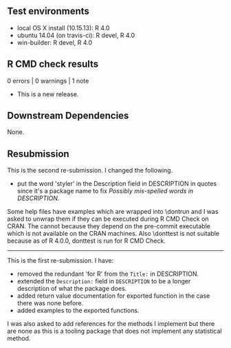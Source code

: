 ## Test environments

* local OS X install (10.15.13): R 4.0
* ubuntu 14.04 (on travis-ci): R devel, R 4.0
* win-builder: R devel, R 4.0

## R CMD check results

0 errors | 0 warnings | 1 note

* This is a new release.

## Downstream Dependencies

None.

## Resubmission 

This is the second re-submission. I changed the following.

- put the word 'styler' in the Description field in DESCRIPTION in quotes since
  it's a package name to fix *Possibly mis-spelled words in DESCRIPTION*.

Some help files have examples which are wrapped into \dontrun and I was asked to
unwrap them if they can be executed during R CMD Check on CRAN. The cannot 
because they depend on the pre-commit executable which is not available on the 
CRAN machines. Also \donttest is not suitable because as of R 4.0.0, donttest
is run for R CMD Check. 

***


This is the first re-submission. I have: 

- removed the redundant 'for R' from the `Title:` in DESCRIPTION.
- extended the `Description:` field in `DESCRIPTION` to be a longer description 
  of what the package does.
- added return value documentation for exported function in the case there was 
  none before.
- added examples to the exported functions.

I was also asked to add references for the methods I implement but there are 
none as this is a tooling package that does not implement any statistical 
method.

